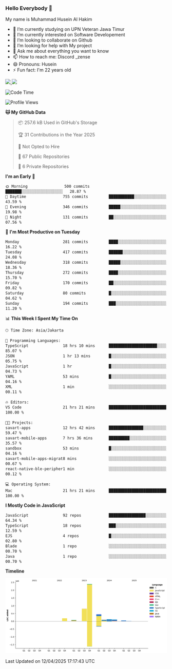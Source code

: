 ### Hello Everybody 👋

My name is Muhammad Husein Al Hakim

- 🔭 I’m currently studying on UPN Veteran Jawa Timur
- 🌱 I’m currently interested on Software Developement
- 👯 I’m looking to collaborate on Github
- 🤔 I’m looking for help with My project
- 💬 Ask me about everything you want to know
- 📫 How to reach me: Discord _zense
- 😄 Pronouns: Husein
- ⚡ Fun fact: I'm 22 years old

<p align="left">
<a href="https://github.com/huseinhq">
  <img height="180em" src="https://github-readme-stats-eight-theta.vercel.app/api?username=huseinhq&show_icons=true&theme=algolia&include_all_commits=true&count_private=true"/>
  <img height="180em" src="https://github-readme-stats-eight-theta.vercel.app/api/top-langs/?username=huseinhq&layout=compact&langs_count=8&theme=algolia"/>
</a>
</p>

<!--START_SECTION:waka-->
![Code Time](http://img.shields.io/badge/Code%20Time-2%2C008%20hrs%207%20mins-blue)

![Profile Views](http://img.shields.io/badge/Profile%20Views-1-blue)

**🐱 My GitHub Data** 

> 📦 257.6 kB Used in GitHub's Storage 
 > 
> 🏆 31 Contributions in the Year 2025
 > 
> 🚫 Not Opted to Hire
 > 
> 📜 67 Public Repositories 
 > 
> 🔑 6 Private Repositories 
 > 
**I'm an Early 🐤** 

```text
🌞 Morning                500 commits         ███████░░░░░░░░░░░░░░░░░░   28.87 % 
🌆 Daytime                755 commits         ███████████░░░░░░░░░░░░░░   43.59 % 
🌃 Evening                346 commits         █████░░░░░░░░░░░░░░░░░░░░   19.98 % 
🌙 Night                  131 commits         ██░░░░░░░░░░░░░░░░░░░░░░░   07.56 % 
```
📅 **I'm Most Productive on Tuesday** 

```text
Monday                   281 commits         ████░░░░░░░░░░░░░░░░░░░░░   16.22 % 
Tuesday                  417 commits         ██████░░░░░░░░░░░░░░░░░░░   24.08 % 
Wednesday                318 commits         █████░░░░░░░░░░░░░░░░░░░░   18.36 % 
Thursday                 272 commits         ████░░░░░░░░░░░░░░░░░░░░░   15.70 % 
Friday                   170 commits         ██░░░░░░░░░░░░░░░░░░░░░░░   09.82 % 
Saturday                 80 commits          █░░░░░░░░░░░░░░░░░░░░░░░░   04.62 % 
Sunday                   194 commits         ███░░░░░░░░░░░░░░░░░░░░░░   11.20 % 
```


📊 **This Week I Spent My Time On** 

```text
🕑︎ Time Zone: Asia/Jakarta

💬 Programming Languages: 
TypeScript               18 hrs 10 mins      █████████████████████░░░░   85.07 % 
JSON                     1 hr 13 mins        █░░░░░░░░░░░░░░░░░░░░░░░░   05.75 % 
JavaScript               1 hr                █░░░░░░░░░░░░░░░░░░░░░░░░   04.73 % 
YAML                     53 mins             █░░░░░░░░░░░░░░░░░░░░░░░░   04.16 % 
XML                      1 min               ░░░░░░░░░░░░░░░░░░░░░░░░░   00.11 % 

🔥 Editors: 
VS Code                  21 hrs 21 mins      █████████████████████████   100.00 % 

🐱‍💻 Projects: 
savart-apps              12 hrs 42 mins      ███████████████░░░░░░░░░░   59.47 % 
savart-mobile-apps       7 hrs 36 mins       █████████░░░░░░░░░░░░░░░░   35.57 % 
sandbox                  53 mins             █░░░░░░░░░░░░░░░░░░░░░░░░   04.16 % 
savart-mobile-apps-migrat8 mins              ░░░░░░░░░░░░░░░░░░░░░░░░░   00.67 % 
react-native-ble-peripher1 min               ░░░░░░░░░░░░░░░░░░░░░░░░░   00.12 % 

💻 Operating System: 
Mac                      21 hrs 21 mins      █████████████████████████   100.00 % 
```

**I Mostly Code in JavaScript** 

```text
JavaScript               92 repos            ████████████████░░░░░░░░░   64.34 % 
TypeScript               18 repos            ███░░░░░░░░░░░░░░░░░░░░░░   12.59 % 
EJS                      4 repos             █░░░░░░░░░░░░░░░░░░░░░░░░   02.80 % 
Blade                    1 repo              ░░░░░░░░░░░░░░░░░░░░░░░░░   00.70 % 
Java                     1 repo              ░░░░░░░░░░░░░░░░░░░░░░░░░   00.70 % 
```



**Timeline**

![Lines of Code chart](https://raw.githubusercontent.com/HuseinHQ/HuseinHQ/main/assets/bar_graph.png)


 Last Updated on 12/04/2025 17:17:43 UTC
<!--END_SECTION:waka-->
